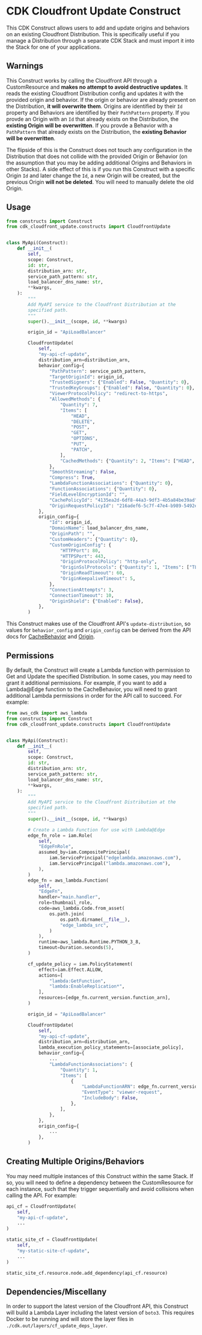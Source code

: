 # CDK Cloudfront Update Construct

This CDK Construct allows users to add and update origins and behaviors on an existing Cloudfront Distribution.
This is specifically useful if you manage a Distribution through a separate CDK Stack and must import it into the Stack for one of your applications.

## Warnings

This Construct works by calling the Cloudfront API through a CustomResource and **makes no attempt to avoid destructive updates**. It reads the existing Cloudfront Distribution config and updates it with the provided origin and behavior. If the origin or behavior are already present on the Distribution, **it will overwrite them**. Origins are identified by their `Id` property and Behaviors are identified by their `PathPattern` property. If you provde an Origin with an `Id` that already exists on the Distribution, the **existing Origin will be overwritten**. If you provde a Behavior with a `PathPattern` that already exists on the Distribution, the **existing Behavior will be overwritten**.

The flipside of this is the Construct does not touch any configuration in the Distribution that does not collide with the provided Origin or Behavior (on the assumption that you may be adding additional Origins and Behaviors in other Stacks). A side effect of this is if you run this Construct with a specific Origin `Id` and later change the `Id`, a new Origin will be created, but the previous Origin **will not be deleted**. You will need to manually delete the old Origin.

## Usage

```python
from constructs import Construct
from cdk_cloudfront_update.constructs import CloudfrontUpdate


class MyApi(Construct):
    def __init__(
        self,
        scope: Construct,
        id: str,
        distribution_arn: str,
        service_path_pattern: str,
        load_balancer_dns_name: str,
        **kwargs,
    ):
        """
        Add MyAPI service to the Cloudfront Distribution at the
        specified path.
        """
        super().__init__(scope, id, **kwargs)

        origin_id = "ApiLoadBalancer"

        CloudfrontUpdate(
            self,
            "my-api-cf-update",
            distribution_arn=distribution_arn,
            behavior_config={
                "PathPattern": service_path_pattern,
                "TargetOriginId": origin_id,
                "TrustedSigners": {"Enabled": False, "Quantity": 0},
                "TrustedKeyGroups": {"Enabled": False, "Quantity": 0},
                "ViewerProtocolPolicy": "redirect-to-https",
                "AllowedMethods": {
                    "Quantity": 7,
                    "Items": [
                        "HEAD",
                        "DELETE",
                        "POST",
                        "GET",
                        "OPTIONS",
                        "PUT",
                        "PATCH",
                    ],
                    "CachedMethods": {"Quantity": 2, "Items": ["HEAD", "GET"]},
                },
                "SmoothStreaming": False,
                "Compress": True,
                "LambdaFunctionAssociations": {"Quantity": 0},
                "FunctionAssociations": {"Quantity": 0},
                "FieldLevelEncryptionId": "",
                "CachePolicyId": "4135ea2d-6df8-44a3-9df3-4b5a84be39ad",  # Managed CachingDisabled Policy
                "OriginRequestPolicyId": "216adef6-5c7f-47e4-b989-5492eafa07d3",  # Managed AllViewer Origin Request Policy
            },
            origin_config={
                "Id": origin_id,
                "DomainName": load_balancer_dns_name,
                "OriginPath": "",
                "CustomHeaders": {"Quantity": 0},
                "CustomOriginConfig": {
                    "HTTPPort": 80,
                    "HTTPSPort": 443,
                    "OriginProtocolPolicy": "http-only",
                    "OriginSslProtocols": {"Quantity": 1, "Items": ["TLSv1.2"]},
                    "OriginReadTimeout": 60,
                    "OriginKeepaliveTimeout": 5,
                },
                "ConnectionAttempts": 3,
                "ConnectionTimeout": 10,
                "OriginShield": {"Enabled": False},
            },
        )
```

This Construct makes use of the Cloudfront API's `update-distribution`, so values for `behavior_config` and `origin_config` can be derived from the API docs for [CacheBehavior](https://docs.aws.amazon.com/cloudfront/latest/APIReference/API_CacheBehavior.html) and [Origin](https://docs.aws.amazon.com/cloudfront/latest/APIReference/API_Origin.html).

## Permissions

By default, the Construct will create a Lambda function with permission to Get and Update the specified Distribution. In some cases, you may need to grant it additional permissions. For example, if you want to add a Lambda@Edge function to the CacheBehavior, you will need to grant additional Lambda permissions in order for the API call to succeed. For example:

```python
from aws_cdk import aws_lambda
from constructs import Construct
from cdk_cloudfront_update.constructs import CloudfrontUpdate


class MyApi(Construct):
    def __init__(
        self,
        scope: Construct,
        id: str,
        distribution_arn: str,
        service_path_pattern: str,
        load_balancer_dns_name: str,
        **kwargs,
    ):
        """
        Add MyAPI service to the Cloudfront Distribution at the
        specified path.
        """
        super().__init__(scope, id, **kwargs)

        # Create a Lambda Function for use with Lambda@Edge
        edge_fn_role = iam.Role(
            self,
            "EdgeFnRole",
            assumed_by=iam.CompositePrincipal(
                iam.ServicePrincipal("edgelambda.amazonaws.com"),
                iam.ServicePrincipal("lambda.amazonaws.com"),
            ),
        )
        edge_fn = aws_lambda.Function(
            self,
            "EdgeFn",
            handler="main.handler",
            role=thumbnail_role,
            code=aws_lambda.Code.from_asset(
                os.path.join(
                    os.path.dirname(__file__),
                    "edge_lambda_src",
                )
            ),
            runtime=aws_lambda.Runtime.PYTHON_3_8,
            timeout=Duration.seconds(5),
        )

        cf_update_policy = iam.PolicyStatement(
            effect=iam.Effect.ALLOW,
            actions=[
                "lambda:GetFunction",
                "lambda:EnableReplication*",
            ],
            resources=[edge_fn.current_version.function_arn],
        )

        origin_id = "ApiLoadBalancer"

        CloudfrontUpdate(
            self,
            "my-api-cf-update",
            distribution_arn=distribution_arn,
            lambda_execution_policy_statements=[associate_policy],
            behavior_config={
                ...
                "LambdaFunctionAssociations": {
                    "Quantity": 1,
                    "Items": [
                        {
                            "LambdaFunctionARN": edge_fn.current_version.function_arn,
                            "EventType": "viewer-request",
                            "IncludeBody": False,
                        },
                    ],
                },
            },
            origin_config={
                ...
            },
        )
```

## Creating Multiple Origins/Behaviors

You may need multiple instances of this Construct within the same Stack. If so, you will need to define a dependency between the CustomResource for each instance, such that they trigger sequentially and avoid collisions when calling the API. For example:

```python
api_cf = CloudfrontUpdate(
    self,
    "my-api-cf-update",
    ...
)

static_site_cf = CloudfrontUpdate(
    self,
    "my-static-site-cf-update",
    ...
)

static_site_cf.resource.node.add_dependency(api_cf.resource)
```

## Dependencies/Miscellany

In order to support the latest version of the Cloudfront API, this Construct will build a Lambda Layer including the latest version of `boto3`. This requires Docker to be running and will store the layer files in `./cdk.out/layers/cf_update_deps_layer`.
